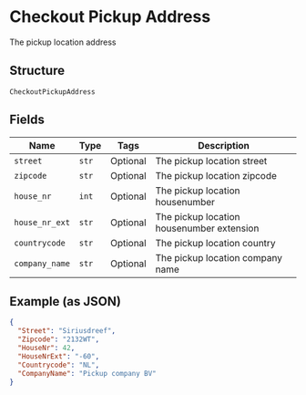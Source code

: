 
# Checkout Pickup Address

The pickup location address

## Structure

`CheckoutPickupAddress`

## Fields

| Name | Type | Tags | Description |
|  --- | --- | --- | --- |
| `street` | `str` | Optional | The pickup location street |
| `zipcode` | `str` | Optional | The pickup location zipcode |
| `house_nr` | `int` | Optional | The pickup location housenumber |
| `house_nr_ext` | `str` | Optional | The pickup location housenumber extension |
| `countrycode` | `str` | Optional | The pickup location country |
| `company_name` | `str` | Optional | The pickup location company name |

## Example (as JSON)

```json
{
  "Street": "Siriusdreef",
  "Zipcode": "2132WT",
  "HouseNr": 42,
  "HouseNrExt": "-60",
  "Countrycode": "NL",
  "CompanyName": "Pickup company BV"
}
```

